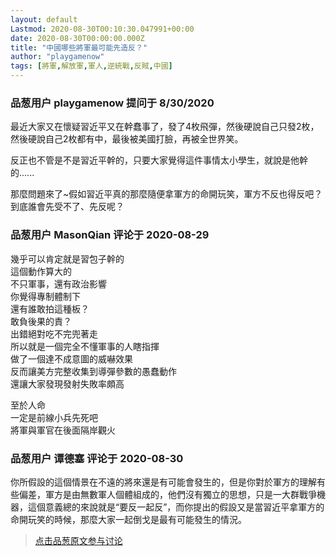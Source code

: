 ```yaml
---
layout: default
Lastmod: 2020-08-30T00:10:30.047991+00:00
date: 2020-08-30T00:00:00.000Z
title: "中國哪些將軍最可能先造反？"
author: "playgamenow"
tags: [將軍,解放軍,軍人,逆統戰,反賊,中國]
---
```



### 品葱用户 **playgamenow** 提问于 8/30/2020
    
最近大家又在懷疑習近平又在幹蠢事了，發了4枚飛彈，然後硬說自己只發2枚，然後硬說自己2枚都有中，最後被美國打臉，再被全世界笑。  
  
反正也不管是不是習近平幹的，只要大家覺得這件事情太小學生，就說是他幹的......  
  
那麼問題來了~假如習近平真的那麼隨便拿軍方的命開玩笑，軍方不反也得反吧？到底誰會先受不了、先反呢？
    
                

### 品葱用户 **MasonQian** 评论于 2020-08-29
        
幾乎可以肯定就是習包子幹的  
這個動作算大的  
不只軍事，還有政治影響  
你覺得專制體制下  
還有誰敢拍這種板？  
敢負後果的責？  
出錯絕對吃不完兜著走  
所以就是一個完全不懂軍事的人瞎指揮  
做了一個達不成意圖的威嚇效果  
反而讓美方完整收集到導彈參數的愚蠢動作  
還讓大家發現發射失敗率頗高  
  
至於人命  
一定是前線小兵先死吧  
將軍與軍官在後面隔岸觀火
        
                

### 品葱用户 **谭德塞** 评论于 2020-08-30
        
你所假設的這個情景在不遠的將來還是有可能會發生的，但是你對於軍方的理解有些偏差，軍方是由無數軍人個體組成的，他們沒有獨立的思想，只是一大群戰爭機器，這個意義總的來說就是“要反一起反”，而你提出的假設又是當習近平拿軍方的命開玩笑的時候，那麼大家一起倒戈是最有可能發生的情況。
        
                





> [点击品葱原文参与讨论](https://pincong.rocks/question/30436)

